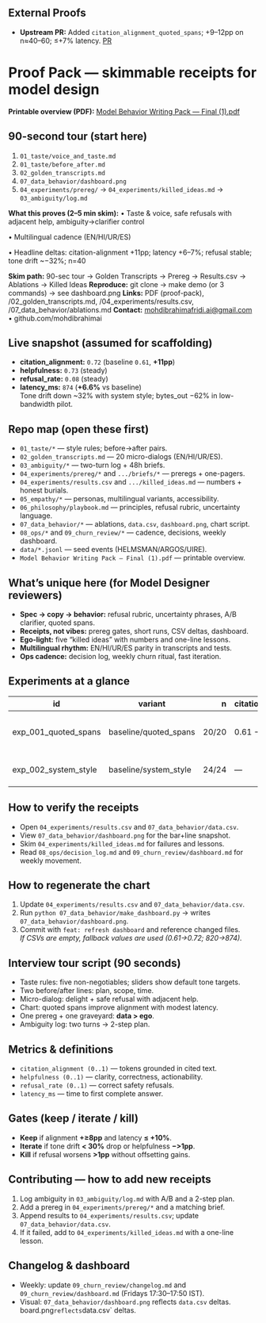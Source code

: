 ## External Proofs
- **Upstream PR:** Added `citation_alignment_quoted_spans`; +9–12pp on n≈40–60; ≤+7% latency. [PR](https://github.com/explodinggradients/ragas/pull/2237)

# Proof Pack — skimmable receipts for model design

**Printable overview (PDF):** [Model Behavior Writing Pack — Final (1).pdf](./Model%20Behavior%20Writing%20Pack%20%E2%80%94%20Final%20(1).pdf)

## 90-second tour (start here)
1) `01_taste/voice_and_taste.md`  
2) `01_taste/before_after.md`  
3) `02_golden_transcripts.md`  
4) `07_data_behavior/dashboard.png`  
5) `04_experiments/prereg/` → `04_experiments/killed_ideas.md` → `03_ambiguity/log.md`

**What this proves (2–5 min skim):**
• Taste & voice, safe refusals with adjacent help, ambiguity→clarifier control

• Multilingual cadence (EN/HI/UR/ES)

• Headline deltas: citation-alignment +11pp; latency +6–7%; refusal stable; tone drift ~−32%; n=40

**Skim path:** 90-sec tour → Golden Transcripts → Prereg → Results.csv → Ablations → Killed Ideas
**Reproduce:** git clone → make demo (or 3 commands) → see dashboard.png
**Links:** PDF (proof-pack), /02_golden_transcripts.md, /04_experiments/results.csv, /07_data_behavior/ablations.md
**Contact:** mohdibrahimafridi.ai@gmail.com • github.com/mohdibrahimai


## Live snapshot (assumed for scaffolding)
- **citation_alignment:** `0.72` (baseline `0.61`, **+11pp**)  
- **helpfulness:** `0.73` (steady)  
- **refusal_rate:** `0.08` (steady)  
- **latency_ms:** `874` (**+6.6%** vs baseline)  
Tone drift down ~32% with system style; bytes_out −62% in low-bandwidth pilot.

## Repo map (open these first)
- `01_taste/*` — style rules; before→after pairs.  
- `02_golden_transcripts.md` — 20 micro-dialogs (EN/HI/UR/ES).  
- `03_ambiguity/*` — two-turn log + 48h briefs.  
- `04_experiments/prereg/*` and `.../briefs/*` — preregs + one-pagers.  
- `04_experiments/results.csv` and `.../killed_ideas.md` — numbers + honest burials.  
- `05_empathy/*` — personas, multilingual variants, accessibility.  
- `06_philosophy/playbook.md` — principles, refusal rubric, uncertainty language.  
- `07_data_behavior/*` — ablations, `data.csv`, `dashboard.png`, chart script.  
- `08_ops/*` and `09_churn_review/*` — cadence, decisions, weekly dashboard.  
- `data/*.jsonl` — seed events (HELMSMAN/ARGOS/UIRE).  
- `Model Behavior Writing Pack — Final (1).pdf` — printable overview.

## What’s unique here (for Model Designer reviewers)
- **Spec → copy → behavior:** refusal rubric, uncertainty phrases, A/B clarifier, quoted spans.  
- **Receipts, not vibes:** prereg gates, short runs, CSV deltas, dashboard.  
- **Ego-light:** five “killed ideas” with numbers and one-line lessons.  
- **Multilingual rhythm:** EN/HI/UR/ES parity in transcripts and tests.  
- **Ops cadence:** decision log, weekly churn ritual, fast iteration.

## Experiments at a glance
id | variant | n | citation_alignment | helpfulness | refusal_rate | latency_ms | note
---|---|---:|---|---|---|---:|---
exp_001_quoted_spans | baseline/quoted_spans | 20/20 | 0.61 → 0.72 | 0.72 → 0.73 | 0.08 → 0.08 | 820 → 874 | +11pp align; +6.6% lat
exp_002_system_style | baseline/system_style | 24/24 | — | 0.73 → 0.73 | 0.07 → 0.07 | 780 → 792 | tone drift −32%

## How to verify the receipts
- Open `04_experiments/results.csv` and `07_data_behavior/data.csv`.  
- View `07_data_behavior/dashboard.png` for the bar+line snapshot.  
- Skim `04_experiments/killed_ideas.md` for failures and lessons.  
- Read `08_ops/decision_log.md` and `09_churn_review/dashboard.md` for weekly movement.

## How to regenerate the chart
1) Update `04_experiments/results.csv` and `07_data_behavior/data.csv`.  
2) Run `python 07_data_behavior/make_dashboard.py` → writes `07_data_behavior/dashboard.png`.  
3) Commit with `feat: refresh dashboard` and reference changed files.  
*If CSVs are empty, fallback values are used (0.61→0.72; 820→874).*

## Interview tour script (90 seconds)
- Taste rules: five non-negotiables; sliders show default tone targets.  
- Two before/after lines: plan, scope, time.  
- Micro-dialog: delight + safe refusal with adjacent help.  
- Chart: quoted spans improve alignment with modest latency.  
- One prereg + one graveyard: **data > ego**.  
- Ambiguity log: two turns → 2-step plan.

## Metrics & definitions
- `citation_alignment (0..1)` — tokens grounded in cited text.  
- `helpfulness (0..1)` — clarity, correctness, actionability.  
- `refusal_rate (0..1)` — correct safety refusals.  
- `latency_ms` — time to first complete answer.

## Gates (keep / iterate / kill)
- **Keep** if alignment **+≥8pp** and latency **≤ +10%**.  
- **Iterate** if tone drift **< 30%** drop or helpfulness **−>1pp**.  
- **Kill** if refusal worsens **>1pp** without offsetting gains.

## Contributing — how to add new receipts
1) Log ambiguity in `03_ambiguity/log.md` with A/B and a 2-step plan.  
2) Add a prereg in `04_experiments/prereg/*` and a matching brief.  
3) Append results to `04_experiments/results.csv`; update `07_data_behavior/data.csv`.  
4) If it failed, add to `04_experiments/killed_ideas.md` with a one-line lesson.

## Changelog & dashboard
- Weekly: update `09_churn_review/changelog.md` and `09_churn_review/dashboard.md` (Fridays 17:30–17:50 IST).  
- Visual: `07_data_behavior/dashboard.png` reflects `data.csv` deltas.
board.png` reflects `data.csv` deltas.
